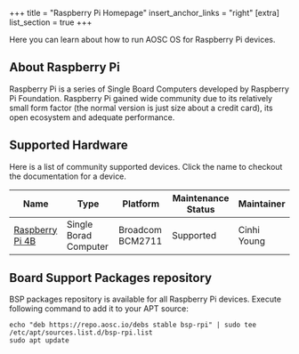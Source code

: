 +++
title = "Raspberry Pi Homepage"
insert_anchor_links = "right"
[extra]
list_section = true
+++

Here you can learn about how to run AOSC OS for Raspberry Pi devices.

About Raspberry Pi
------

Raspberry Pi is a series of Single Board Computers developed by Raspberry Pi Foundation. Raspberry Pi gained wide community due to its relatively small form factor (the normal version is just size about a credit card), its open ecosystem and adequate performance.

Supported Hardware
------

Here is a list of community supported devices. Click the name to checkout the documentation for a device.

| Name | Type | Platform | Maintenance Status | Maintainer |
| --- | --- | --- | --- | --- |
| [Raspberry Pi 4B](@/aosc-os/devices/raspberrypi/4b.md) | Single Borad Computer | Broadcom BCM2711 | Supported | Cinhi Young |

Board Support Packages repository
------

BSP packages repository is available for all Raspberry Pi devices. Execute following command to add it to your APT source:

```
echo "deb https://repo.aosc.io/debs stable bsp-rpi" | sudo tee /etc/apt/sources.list.d/bsp-rpi.list
sudo apt update
```